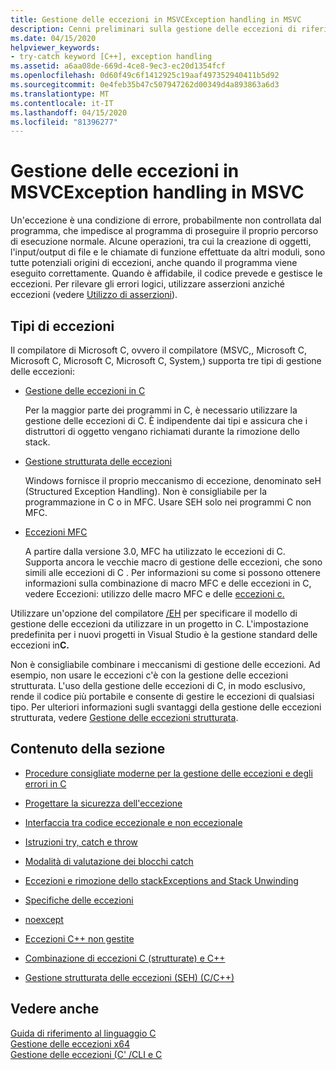 ```yaml
---
title: Gestione delle eccezioni in MSVCException handling in MSVC
description: Cenni preliminari sulla gestione delle eccezioni di riferimento al linguaggio in C.
ms.date: 04/15/2020
helpviewer_keywords:
- try-catch keyword [C++], exception handling
ms.assetid: a6aa08de-669d-4ce8-9ec3-ec20d1354fcf
ms.openlocfilehash: 0d60f49c6f1412925c19aaf497352940411b5d92
ms.sourcegitcommit: 0e4feb35b47c507947262d00349d4a893863a6d3
ms.translationtype: MT
ms.contentlocale: it-IT
ms.lasthandoff: 04/15/2020
ms.locfileid: "81396277"
---
```

# <a name="exception-handling-in-msvc"></a>Gestione delle eccezioni in MSVCException handling in MSVC

Un'eccezione è una condizione di errore, probabilmente non controllata dal programma, che impedisce al programma di proseguire il proprio percorso di esecuzione normale. Alcune operazioni, tra cui la creazione di oggetti, l'input/output di file e le chiamate di funzione effettuate da altri moduli, sono tutte potenziali origini di eccezioni, anche quando il programma viene eseguito correttamente. Quando è affidabile, il codice prevede e gestisce le eccezioni. Per rilevare gli errori logici, utilizzare asserzioni anziché eccezioni (vedere [Utilizzo di asserzioni](/visualstudio/debugger/c-cpp-assertions)).

## <a name="kinds-of-exceptions"></a>Tipi di eccezioni

Il compilatore di Microsoft C, ovvero il compilatore (MSVC,, Microsoft C, Microsoft C, Microsoft C, Microsoft C, System,) supporta tre tipi di gestione delle eccezioni:

- [Gestione delle eccezioni in C](errors-and-exception-handling-modern-cpp.md)

   Per la maggior parte dei programmi in C, è necessario utilizzare la gestione delle eccezioni di C. È indipendente dai tipi e assicura che i distruttori di oggetto vengano richiamati durante la rimozione dello stack.

- [Gestione strutturata delle eccezioni](structured-exception-handling-c-cpp.md)

   Windows fornisce il proprio meccanismo di eccezione, denominato seH (Structured Exception Handling). Non è consigliabile per la programmazione in C o in MFC. Usare SEH solo nei programmi C non MFC.

- [Eccezioni MFC](../mfc/exception-handling-in-mfc.md)

   A partire dalla versione 3.0, MFC ha utilizzato le eccezioni di C. Supporta ancora le vecchie macro di gestione delle eccezioni, che sono simili alle eccezioni di C . Per informazioni su come si possono ottenere informazioni sulla combinazione di macro MFC e delle eccezioni in C, vedere Eccezioni: utilizzo delle macro MFC e delle [eccezioni c.](../mfc/exceptions-using-mfc-macros-and-cpp-exceptions.md)

Utilizzare un'opzione del compilatore [/EH](../build/reference/eh-exception-handling-model.md) per specificare il modello di gestione delle eccezioni da utilizzare in un progetto in C. L'impostazione predefinita per i nuovi progetti in Visual Studio è la gestione standard delle eccezioni in**C.**

Non è consigliabile combinare i meccanismi di gestione delle eccezioni. Ad esempio, non usare le eccezioni c'è con la gestione delle eccezioni strutturata. L'uso della gestione delle eccezioni di C, in modo esclusivo, rende il codice più portabile e consente di gestire le eccezioni di qualsiasi tipo. Per ulteriori informazioni sugli svantaggi della gestione delle eccezioni strutturata, vedere [Gestione delle eccezioni strutturata](structured-exception-handling-c-cpp.md).

## <a name="in-this-section"></a>Contenuto della sezione

- [Procedure consigliate moderne per la gestione delle eccezioni e degli errori in C](errors-and-exception-handling-modern-cpp.md)

- [Progettare la sicurezza dell'eccezione](how-to-design-for-exception-safety.md)

- [Interfaccia tra codice eccezionale e non eccezionale](how-to-interface-between-exceptional-and-non-exceptional-code.md)

- [Istruzioni try, catch e throw](try-throw-and-catch-statements-cpp.md)

- [Modalità di valutazione dei blocchi catch](how-catch-blocks-are-evaluated-cpp.md)

- [Eccezioni e rimozione dello stackExceptions and Stack Unwinding](exceptions-and-stack-unwinding-in-cpp.md)

- [Specifiche delle eccezioni](exception-specifications-throw-cpp.md)

- [noexcept](noexcept-cpp.md)

- [Eccezioni C++ non gestite](unhandled-cpp-exceptions.md)

- [Combinazione di eccezioni C (strutturate) e C++](mixing-c-structured-and-cpp-exceptions.md)

- [Gestione strutturata delle eccezioni (SEH) (C/C++)](structured-exception-handling-c-cpp.md)

## <a name="see-also"></a>Vedere anche

[Guida di riferimento al linguaggio C](cpp-language-reference.md)</br>
[Gestione delle eccezioni x64](../build/exception-handling-x64.md)</br>
[Gestione delle eccezioni (C' /CLI e C](../extensions/exception-handling-cpp-component-extensions.md)
